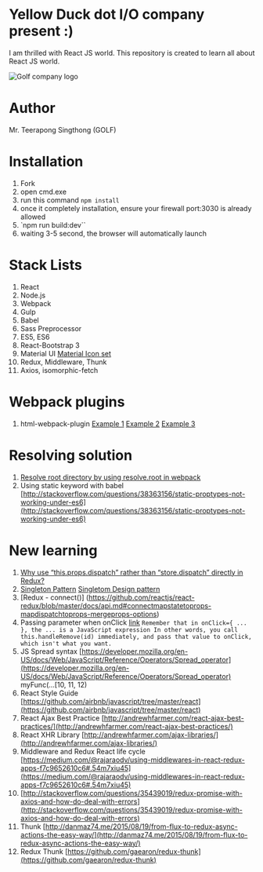 # Yellow Duck dot I/O company present :)
I am thrilled with React JS world. This repository is created to learn all about React JS world.

![Golf company logo](https://raw.githubusercontent.com/iamgoangle/york-town-react-js/master/assets/images/iamgoangle-logo.png)

# Author
Mr. Teerapong Singthong (GOLF)

# Installation
1. Fork
2. open cmd.exe
3. run this command `npm install`
4. once it completely installation, ensure your firewall port:3030 is already allowed
5. `npm run build:dev``
6. waiting 3-5 second, the browser will automatically launch

# Stack Lists
1. React
2. Node.js
3. Webpack
4. Gulp
5. Babel
6. Sass Preprocessor
7. ES5, ES6
8. React-Bootstrap 3
9. Material UI [Material Icon set](https://design.google.com/icons/)
10. Redux, Middleware, Thunk
11. Axios, isomorphic-fetch

# Webpack plugins
1. html-webpack-plugin [Example 1](http://javascriptplayground.com/blog/2016/07/webpack-html-plugin/)
[Example 2](https://github.com/ampedandwired/html-webpack-plugin) [Example 3 ](https://www.jonathan-petitcolas.com/2016/01/23/webpack-html-plugin-in-a-nutshell.html)

# Resolving solution
1. [Resolve root directory by using resolve.root in webpack](https://medium.com/@goangle/webpack-resolve-import-require-path-that-refers-to-root-directory-by-resolve-root-1775fdc5723b#.pzvy0cq0e)
2. Using static keyword with babel [http://stackoverflow.com/questions/38363156/static-proptypes-not-working-under-es6](http://stackoverflow.com/questions/38363156/static-proptypes-not-working-under-es6)

# New learning
1. [Why use “this.props.dispatch” rather than “store.dispatch” directly in Redux?](http://stackoverflow.com/questions/33221634/why-use-this-props-dispatch-rather-than-store-dispatch-directly-in-redux)
2. [Singleton Pattern](https://en.wikipedia.org/wiki/Singleton_pattern) [Singletom Design pattern](https://sourcemaking.com/design_patterns/singleton)
3. [Redux - connect()] (https://github.com/reactjs/react-redux/blob/master/docs/api.md#connectmapstatetoprops-mapdispatchtoprops-mergeprops-options)
4. Passing parameter when onClick [link](http://stackoverflow.com/questions/34350988/react-passing-parameter-via-onclick-event-using-es6-syntax) `Remember that in onClick={ ... }, the ... is a JavaScript expression In other words, you call this.handleRemove(id) immediately, and pass that value to onClick, which isn't what you want.`
5. JS Spread syntax [https://developer.mozilla.org/en-US/docs/Web/JavaScript/Reference/Operators/Spread_operator](https://developer.mozilla.org/en-US/docs/Web/JavaScript/Reference/Operators/Spread_operator) myFunc(...[10, 11, 12)
6. React Style Guide [https://github.com/airbnb/javascript/tree/master/react](https://github.com/airbnb/javascript/tree/master/react)
7. React Ajax Best Practice [http://andrewhfarmer.com/react-ajax-best-practices/](http://andrewhfarmer.com/react-ajax-best-practices/)
8. React XHR Library [http://andrewhfarmer.com/ajax-libraries/](http://andrewhfarmer.com/ajax-libraries/)
9. Middleware and Redux React life cycle [https://medium.com/@rajaraodv/using-middlewares-in-react-redux-apps-f7c9652610c6#.54m7xiu45](https://medium.com/@rajaraodv/using-middlewares-in-react-redux-apps-f7c9652610c6#.54m7xiu45)
10. [http://stackoverflow.com/questions/35439019/redux-promise-with-axios-and-how-do-deal-with-errors](http://stackoverflow.com/questions/35439019/redux-promise-with-axios-and-how-do-deal-with-errors)
11. Thunk [http://danmaz74.me/2015/08/19/from-flux-to-redux-async-actions-the-easy-way/](http://danmaz74.me/2015/08/19/from-flux-to-redux-async-actions-the-easy-way/)
12. Redux Thunk [https://github.com/gaearon/redux-thunk](https://github.com/gaearon/redux-thunk)
